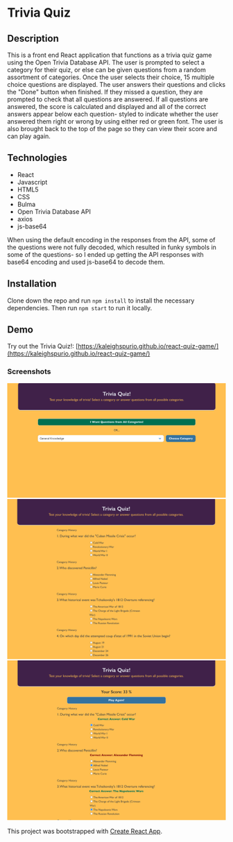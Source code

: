 # Trivia Quiz

## Description

This is a front end React application that functions as a trivia quiz game using the Open Trivia Database API.  The user is prompted to select a category for their quiz, or else can be given questions from a random assortment of categories.  Once the user selects their choice, 15 multiple choice questions are displayed.  The user answers their questions and clicks the "Done" button when finished.  If they missed a question, they are prompted to check that all questions are answered.  If all questions are answered, the score is calculated and displayed and all of the correct answers appear below each question- styled to indicate whether the user answered them right or wrong by using either red or green font.  The user is also brought back to the top of the page so they can view their score and can play again.


## Technologies

* React
* Javascript
* HTML5
* CSS
* Bulma
* Open Trivia Database API
* axios
* js-base64

When using the default encoding in the responses from the API, some of the questions were not fully decoded, which resulted in funky symbols in some of the questions- so I ended up getting the API responses with base64 encoding and used js-base64 to decode them.

## Installation

Clone down the repo and run `npm install` to install the necessary dependencies.  Then run `npm start` to run it locally.

## Demo

Try out the Trivia Quiz!: [https://kaleighspurio.github.io/react-quiz-game/](https://kaleighspurio.github.io/react-quiz-game/)

### Screenshots

![Quiz starting filter](images/Screen%20Shot%202020-08-07%20at%201.39.37%20PM.png)
![Quiz Questions](images/Screen%20Shot%202020-08-07%20at%201.39.59%20PM.png)
![Quiz End](images/Screen%20Shot%202020-08-07%20at%201.41.04%20PM.png)

This project was bootstrapped with [Create React App](https://github.com/facebook/create-react-app).

